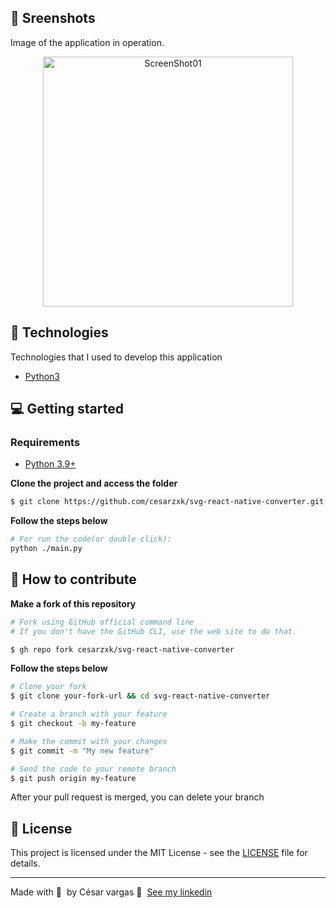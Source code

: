 ## 📸 Sreenshots

Image of the application in operation.

<p align="center">
  <img alt="ScreenShot01" src="https://user-images.githubusercontent.com/43748428/131182977-56df6f72-1f13-40ca-9968-583ccfb3626d.png" width="400px">
</p>
 
## 🚀 Technologies

Technologies that I used to develop this application

- [Python3](https://www.python.org/)

## 💻 Getting started

### Requirements

- [Python 3.9+](https://www.python.org/)

**Clone the project and access the folder**

```bash
$ git clone https://github.com/cesarzxk/svg-react-native-converter.git
```

**Follow the steps below**

```bash
# For run the code(or double click):
python ./main.py
```

## 🤔 How to contribute

**Make a fork of this repository**

```bash
# Fork using GitHub official command line
# If you don't have the GitHub CLI, use the web site to do that.

$ gh repo fork cesarzxk/svg-react-native-converter

```

**Follow the steps below**

```bash
# Clone your fork
$ git clone your-fork-url && cd svg-react-native-converter

# Create a branch with your feature
$ git checkout -b my-feature

# Make the commit with your changes
$ git commit -m "My new feature"

# Send the code to your remote branch
$ git push origin my-feature
```

After your pull request is merged, you can delete your branch

## 📝 License

This project is licensed under the MIT License - see the [LICENSE](LICENSE) file for details.

---

Made with 💜 &nbsp;by César vargas 👋 &nbsp;[See my linkedin](https://www.linkedin.com/in/cs-vargas/)


